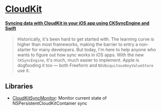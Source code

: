 # [CloudKit](https://developer.apple.com/icloud/cloudkit/)

#### [Syncing data with CloudKit in your iOS app using CKSyncEngine and Swift](https://superwall.com/blog/syncing-data-with-cloudkit-in-your-ios-app-using-cksyncengine-and-swift-and-swiftui)

> Historically, it's been hard to get started with. The learning curve is higher than most frameworks, making the barrier to entry a non-starter for many developers. But today, I'm here to help anyone who wants to figure out how sync works in iOS apps. With the new `CKSyncEngine`, it's much, much easier to implement. Apple is dogfooding it too — both Freeform and `NSUbiquitousKeyValueStore` use it.

## Libraries

- [CloudKitSyncMonitor](https://github.com/ggruen/CloudKitSyncMonitor): Monitor current state of NSPersistentCloudKitContainer sync
